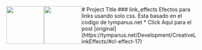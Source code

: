 <div style="text-align:center;margin: auto; width: 100%">
  <img src="http://c1.staticflickr.com/5/4299/35961351031_486016a597_b.jpg" width="100" style="float:left;text-align:center;margin:auto;">
  <img src="http://c1.staticflickr.com/5/4317/36094077115_184a4f01a2_b.jpg" width="100" style="float:left;text-align:center;margin:auto;">
</div>
# Project Title
### link_effects
Efectos para links usando solo css.
Esta basado en el codigo de tympanus.net
*  Click Aquí para el post [original](https://tympanus.net/Development/CreativeLinkEffects/#cl-effect-17)
